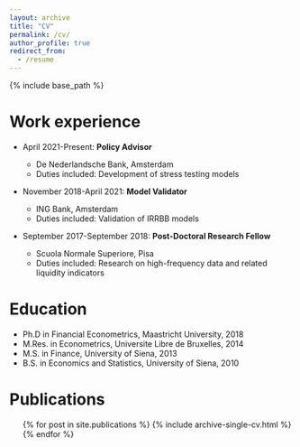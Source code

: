 ```yaml
---
layout: archive
title: "CV"
permalink: /cv/
author_profile: true
redirect_from:
  - /resume
---
```


{% include base_path %}


Work experience
======
* April 2021-Present: __Policy Advisor__
  * De Nederlandsche Bank, Amsterdam
  * Duties included: Development of stress testing models

* November 2018-April 2021: __Model Validator__
  * ING Bank, Amsterdam
  * Duties included: Validation of IRRBB models 
  
* September 2017-September 2018: __Post-Doctoral Research Fellow__
  * Scuola Normale Superiore, Pisa
  * Duties included: Research on high-frequency data and related liquidity indicators
  

Education
======

* Ph.D in Financial Econometrics, Maastricht University, 2018
* M.Res. in Econometrics, Universite Libre de Bruxelles, 2014
* M.S. in Finance, University of Siena, 2013
* B.S. in Economics and Statistics, University of Siena, 2010



Publications
======
  <ul>{% for post in site.publications %}
    {% include archive-single-cv.html %}
  {% endfor %}</ul>
  

